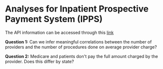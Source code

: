 # Analyses for Inpatient Prospective Payment System (IPPS)
The API information can be accessed through this [link](https://data.cms.gov/Medicare-Inpatient/Inpatient-Prospective-Payment-System-IPPS-Provider/97k6-zzx3)

**Question 1:** Can we infer meaningful correlations between the number of providers and the number of procedures done on average provider charge?

**Question 2:** Medicare and patients don't pay the full amount charged by the provider. Does this differ by state?
